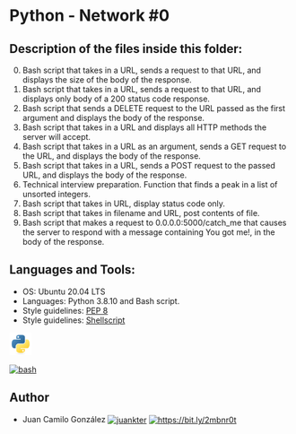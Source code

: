 # Python - Network #0

## Description of the files inside this folder:

0. Bash script that takes in a URL, sends a request to that URL, and displays the size of the body of the response.
1. Bash script that takes in a URL, sends a request to that URL, and displays only body of a 200 status code response.
2. Bash script that sends a DELETE request to the URL passed as the first argument and displays the body of the response.
3. Bash script that takes in a URL and displays all HTTP methods the server will accept.
4. Bash script that takes in a URL as an argument, sends a GET request to the URL, and displays the body of the response.
5. Bash script that takes in a URL, sends a POST request to the passed URL, and displays the body of the response.
6. Technical interview preparation. Function that finds a peak in a list of unsorted integers.
7. Bash script that takes in URL, display status code only.
8. Bash script that takes in filename and URL, post contents of file.
9. Bash script that makes a request to 0.0.0.0:5000/catch_me that causes the server to respond with a message containing You got me!, in the body of the response.

## Languages and Tools:

- OS: Ubuntu 20.04 LTS
- Languages: Python 3.8.10 and Bash script.
- Style guidelines: [PEP 8](https://www.python.org/dev/peps/pep-0008/)
- Style guidelines: [Shellscript](https://github.com/koalaman/shellcheck)

<p align="left"> <a href="https://www.python.org" target="_blank" rel="noreferrer"> <img src="https://raw.githubusercontent.com/devicons/devicon/master/icons/python/python-original.svg" alt="python" width="40" height="40"/> </a> </p>
<p align="left"> <a href="https://www.gnu.org/software/bash/" target="_blank" rel="noreferrer"> <img src="https://www.vectorlogo.zone/logos/gnu_bash/gnu_bash-icon.svg" alt="bash" width="40" height="40"/> </a> </p>


## Author

- Juan Camilo González <a href="https://twitter.com/juankter" target="blank"><img align="center" src="https://raw.githubusercontent.com/rahuldkjain/github-profile-readme-generator/master/src/images/icons/Social/twitter.svg" alt="juankter" height="30" width="40" /></a>
<a href="https://bit.ly/2MBNR0t" target="blank"><img align="center" src="https://raw.githubusercontent.com/rahuldkjain/github-profile-readme-generator/master/src/images/icons/Social/linked-in-alt.svg" alt="https://bit.ly/2mbnr0t" height="30" width="40" /></a>
